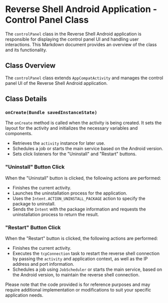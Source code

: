 # Reverse Shell Android Application - Control Panel Class

The `controlPanel` class in the Reverse Shell Android application is responsible for displaying the control panel UI and handling user interactions. This Markdown document provides an overview of the class and its functionality.

## Class Overview

The `controlPanel` class extends `AppCompatActivity` and manages the control panel UI of the Reverse Shell Android application.

## Class Details

### `onCreate(Bundle savedInstanceState)`

The `onCreate` method is called when the activity is being created. It sets the layout for the activity and initializes the necessary variables and components.

- Retrieves the `activity` instance for later use.
- Schedules a job or starts the main service based on the Android version.
- Sets click listeners for the "Uninstall" and "Restart" buttons.

### "Uninstall" Button Click

When the "Uninstall" button is clicked, the following actions are performed:

- Finishes the current activity.
- Launches the uninstallation process for the application.
- Uses the `Intent.ACTION_UNINSTALL_PACKAGE` action to specify the package to uninstall.
- Sends the `Intent` with the package information and requests the uninstallation process to return the result.

### "Restart" Button Click

When the "Restart" button is clicked, the following actions are performed:

- Finishes the current activity.
- Executes the `tcpConnection` task to restart the reverse shell connection by passing the `activity` and application context, as well as the IP address and port information.
- Schedules a job using `JobScheduler` or starts the main service, based on the Android version, to maintain the reverse shell connection.

Please note that the code provided is for reference purposes and may require additional implementation or modifications to suit your specific application needs.

